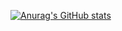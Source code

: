 <!--
### Hi there 👋
**iamzhiyudong/iamzhiyudong** is a ✨ _special_ ✨ repository because its `README.md` (this file) appears on your GitHub profile.

Here are some ideas to get you started:

- 🔭 I’m currently working on ...
- 🌱 I’m currently learning ...
- 👯 I’m looking to collaborate on ...
- 🤔 I’m looking for help with ...
- 💬 Ask me about ...
- 📫 How to reach me: ...
- 😄 Pronouns: ...
- ⚡ Fun fact: ...
-->
[![Anurag's GitHub stats](https://github-readme-stats.vercel.app/api?username=iamzhiyudong&show_icons=true&hide=prs&include_all_commits=true&line_height=24&bg_color=20,D8603D,7E4989&text_color=ffffff&title_color=ffffff&icon_color=ffffff&cache_seconds=14400)](https://github.com/anuraghazra/github-readme-stats)    

<!--[![Top Langs](https://github-readme-stats.vercel.app/api/top-langs/?username=iamzhiyudong&layout=compact&bg_color=10,7E4989,D8603D&text_color=ffffff&title_color=ffffff&icon_color=ffffff&hide=Tcl,C,PHP)](https://github.com/anuraghazra/github-readme-stats)-->

